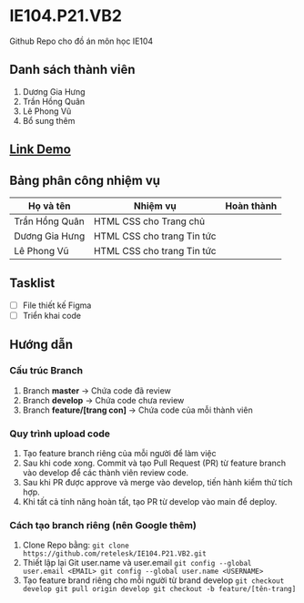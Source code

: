 # IE104.P21.VB2
Github Repo cho đồ án môn học IE104

## Danh sách thành viên
1. Dương Gia Hưng
2. Trần Hồng Quân
3. Lê Phong Vũ
4. Bổ sung thêm

## [Link Demo](https://demo.tagdiv.com/newsmag_cars)
## Bảng phân công nhiệm vụ
| Họ và tên | Nhiệm vụ | Hoàn thành |
| ----------- | ----------- | ----------- |
| Trần Hồng Quân | HTML CSS cho Trang chủ |  |
| Dương Gia Hưng | HTML CSS cho trang Tin tức |  |
| Lê Phong Vũ | HTML CSS cho trang Tin tức |  |

## Tasklist
- [ ] File thiết kế Figma
- [ ] Triển khai code

## Hướng dẫn
### Cấu trúc Branch

1. Branch **master** -> Chứa code đã review
2. Branch **develop** -> Chứa code chưa review
3. Branch **feature/[trang con]** -> Chứa code của mỗi thành viên

### Quy trình upload code

1. Tạo feature branch riêng của mỗi người để làm việc
2. Sau khi code xong. Commit và tạo Pull Request (PR) từ feature branch vào develop để các thành viên review code.
3. Sau khi PR được approve và merge vào develop, tiến hành kiểm thử tích hợp.
4. Khi tất cả tính năng hoàn tất, tạo PR từ develop vào main để deploy.

### Cách tạo branch riêng (nên Google thêm)

1. Clone Repo bằng:
   `git clone https://github.com/retelesk/IE104.P21.VB2.git`
2. Thiết lập lại Git user.name và user.email
   `git config --global user.email <EMAIL>
   git config --global user.name <USERNAME>`
3. Tạo feature brand riêng cho mỗi người từ brand develop
   `git checkout develop
    git pull origin develop
    git checkout -b feature/[tên-trang]`
